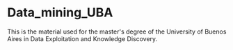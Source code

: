 # Data_mining_UBA
This is the material used for the master's degree of the University of Buenos Aires in Data Exploitation and Knowledge Discovery.
